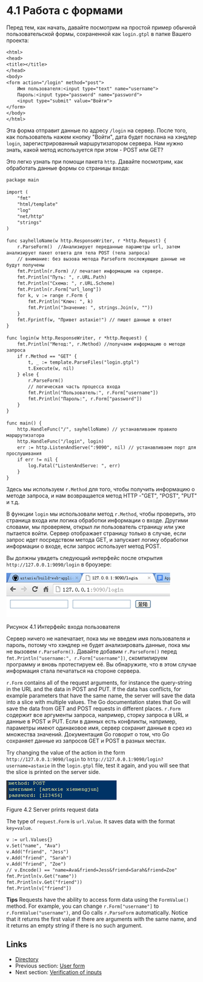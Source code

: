# 4.1 Работа с формами

Перед тем, как начать, давайте посмотрим на простой пример обычной пользовательской формы, сохраненной как `login.gtpl` в папке Вашего проекта:

	<html>
	<head>
	<title></title>
	</head>
	<body>
	<form action="/login" method="post">
    	Имя пользователя:<input type="text" name="username">
    	Пароль:<input type="password" name="password">
    	<input type="submit" value="Войти">
	</form>
	</body>
	</html>

Эта форма отправит данные по адресу `/login` на сервер. После того, как пользователь нажем кнопку "Войти", дата будет послана на хэндлер `login`, зарегистрированный маршрутизатором сервера. Нам нужно знать, какой метод используется при этом - POST или GET?

Это легко узнать при помощи пакета `http`. Давайте посмотрим, как обработать данные формы со страницы входа:

	package main

	import (
		"fmt"
		"html/template"
		"log"
		"net/http"
		"strings"
	)

	func sayhelloName(w http.ResponseWriter, r *http.Request) {
		r.ParseForm()  //Анализирует переданные параметры url, затем анализирует пакет ответа для тела POST (тела запроса)
		// внимание: без вызова метода ParseForm послежующие данные не будут получены
		fmt.Println(r.Form) // печатает информацию на сервере.
		fmt.Println("Путь: ", r.URL.Path)
		fmt.Println("Схема: ", r.URL.Scheme)
		fmt.Println(r.Form["url_long"])
		for k, v := range r.Form {
			fmt.Println("Ключ: ", k)
			fmt.Println("Значение: ", strings.Join(v, ""))
		}
		fmt.Fprintf(w, "Привет astaxie!") // пишет данные в ответ
	}

	func login(w http.ResponseWriter, r *http.Request) {
		fmt.Println("Метод:", r.Method) //получаем информацию о методе запроса
		if r.Method == "GET" {
			t, _ := template.ParseFiles("login.gtpl")
			t.Execute(w, nil)
		} else {
			r.ParseForm()
			// логическая часть процесса входа
			fmt.Println("Пользователь:", r.Form["username"])
			fmt.Println("Пароль:", r.Form["password"])
		}
	}
		
	func main() {
		http.HandleFunc("/", sayhelloName) // устанавливаем правило маршрутизатора
		http.HandleFunc("/login", login)
		err := http.ListenAndServe(":9090", nil) // устанавливаем порт для прослушивания
		if err != nil {
			log.Fatal("ListenAndServe: ", err)
		}
	}


Здесь мы используем `r.Method` для того, чтобы получить информацию о методе запроса, и нам возвращается метод HTTP -"GET", "POST", "PUT" и т.д.

В функции `login` мы использовали метод `r.Method`, чтобы проверить, это страница входа или логика обработки информации о входе. Другими словами, мы проверяем, открыл ли пользователь страницу или уже пытается войти. Сервер отображает страницу только в случае, если запрос идет посредством метода GET, и запускает логику обработки информации о входе, если запрос использует метод POST.

Вы должны увидеть следующий интерфейс после открытия `http://127.0.0.1:9090/login` в броузере:

![](images/4.1.login.png?raw=true)

Рисунок 4.1 Интерфейс входа пользователя

Сервер ничего не напечатает, пока мы не введем имя пользователя и пароль, потому что хэндлер не будет анализировать данные, пока мы не вызовем `r.ParseForm()`. Давайте добавим `r.ParseForm()` перед `fmt.Println("username:", r.Form["username"])`, скомпилируем программу и вновь протестируем её. Вы обнаружите, что в этом случае информация стала печататься на стороне сервера.

`r.Form` contains all of the request arguments, for instance the query-string in the URL and the data in POST and PUT. If the data has conflicts, for example parameters that have the same name, the server will save the data into a slice with multiple values. The Go documentation states that Go will save the data from GET and POST requests in different places.
`r.Form` содержит все аргументы запроса, например, сторку запроса в URL и данные в POST и PUT. Если в данных есть конфликты, например, параметры имеют одинаковое имя, сервер сохранит данные в срез из множества значений. Документация Go говорит о том, что Go сохраняет данные из запросов GET и POST в разных местах.

Try changing the value of the action in the form `http://127.0.0.1:9090/login` to `http://127.0.0.1:9090/login?username=astaxie` in the `login.gtpl` file, test it again, and you will see that the slice is printed on the server side.

![](images/4.1.slice.png?raw=true)

Figure 4.2 Server prints request data 

The type of `request.Form` is `url.Value`. It saves data with the format `key=value`.

	v := url.Values{}
	v.Set("name", "Ava")
	v.Add("friend", "Jess")
	v.Add("friend", "Sarah")
	v.Add("friend", "Zoe")
	// v.Encode() == "name=Ava&friend=Jess&friend=Sarah&friend=Zoe"
	fmt.Println(v.Get("name"))
	fmt.Println(v.Get("friend"))
	fmt.Println(v["friend"])

**Tips** Requests have the ability to access form data using the `FormValue()` method. For example, you can change `r.Form["username"]` to `r.FormValue("username")`, and Go calls `r.ParseForm` automatically. Notice that it returns the first value if there are arguments with the same name, and it returns an empty string if there is no such argument.

## Links

- [Directory](preface.md)
- Previous section: [User form](04.0.md)
- Next section: [Verification of inputs](04.2.md)
